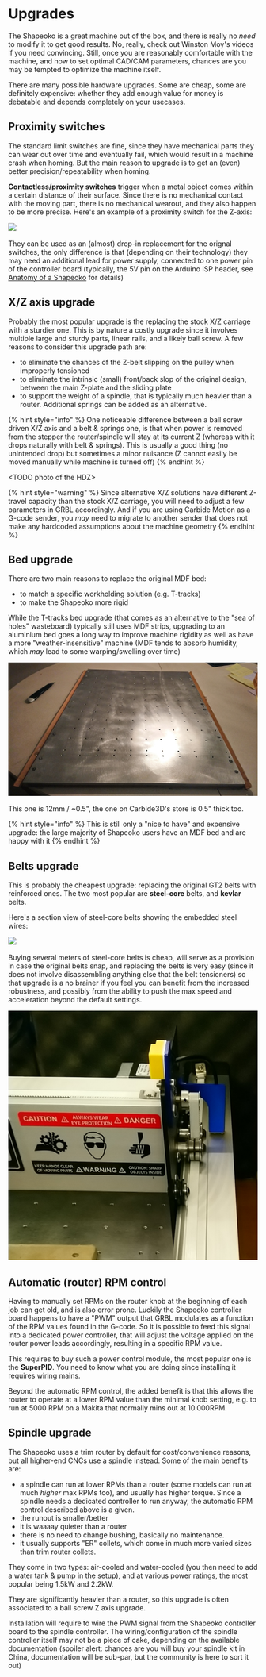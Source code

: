 # Upgrades

The Shapeoko is a great machine out of the box, and there is really no _need_ to modify it to get good results. No, really, check out Winston Moy's videos if you need convincing. Still, once you are reasonably comfortable with the machine, and how to set optimal CAD/CAM parameters, chances are you may be tempted to optimize the machine itself. 

There are many possible hardware upgrades. Some are cheap, some are definitely expensive: whether they add enough value for money is debatable and depends completely on your usecases.

## Proximity switches

The standard limit switches are fine, since they have mechanical parts they can wear out over time and eventually fail, which would result in a machine crash when homing. But the main reason to upgrade is to get an \(even\) better precision/repeatability when homing. 

**Contactless/proximity switches** trigger when a metal object comes within a certain distance of their surface. Since there is no mechanical contact with the moving part, there is no mechanical wearout, and they also happen to be more precise. Here's an example of a proximity switch for the Z-axis:

![](.gitbook/assets/upgrades_proximity_switch.png)

They can be used as an \(almost\) drop-in replacement for the orignal switches, the only difference is that \(depending on their technology\) they may need an additional lead for power supply, connected to one power pin of the controller board \(typically, the 5V pin on the Arduino ISP header, see [Anatomy of a Shapeoko](anatomy-of-a-shapeoko.md#controller-board) for details\)

## X/Z axis upgrade

Probably the most popular upgrade is the replacing the stock X/Z carriage with a sturdier one. This is by nature a costly upgrade since it involves multiple large and sturdy parts, linear rails, and a likely ball screw. A few reasons to consider this upgrade path are:

* to eliminate the chances of the Z-belt slipping on the pulley when improperly tensioned
* to eliminate the intrinsic \(small\) front/back slop of the original design, between the main Z-plate and the sliding plate
* to support the weight of a spindle, that is typically much heavier than a router. Additional springs can be added as an alternative.

{% hint style="info" %}
One noticeable difference between a ball screw driven X/Z axis and a belt & springs one, is that when power is removed from the stepper the router/spindle will stay at its current Z \(whereas with it drops naturally with belt & springs\). This is usually a good thing \(no unintended drop\) but sometimes a minor nuisance \(Z cannot easily be moved manually while machine is turned off\) 
{% endhint %}

&lt;TODO photo of the HDZ&gt;

{% hint style="warning" %}
Since alternative X/Z solutions have different Z-travel capacity than the stock X/Z carriage, you will need to adjust a few parameters in GRBL accordingly. And if you are using Carbide Motion as a G-code sender, you _may_ need to migrate to another sender that does not make any hardcoded assumptions about the machine geometry
{% endhint %}

## Bed upgrade

There are two main reasons to replace the original MDF bed:

* to match a specific workholding solution \(e.g. T-tracks\)
* to make the Shapeoko more rigid

While the T-tracks bed upgrade \(that comes as an alternative to the "sea of holes" wasteboard\) typically still uses MDF strips, upgrading to an aluminium bed goes a long way to improve machine rigidity as well as have a more "weather-insensitive" machine \(MDF tends to absorb humidity, which _may_ lead to some warping/swelling over time\)

![](.gitbook/assets/upgrades_aluminum_bed.png)

This one is 12mm / ~0.5", the one on Carbide3D's store is 0.5" thick too.

{% hint style="info" %}
This is still only a "nice to have" and expensive upgrade: the large majority of Shapeoko users have an MDF bed and are happy with it
{% endhint %}

## Belts upgrade

This is probably the cheapest upgrade: replacing the original GT2 belts with reinforced ones. The two most popular are **steel-core** belts, and **kevlar** belts.

Here's a section view of steel-core belts showing the embedded steel wires:

![](.gitbook/assets/upgrades_steel_core_belt.png)

Buying several meters of steel-core belts is cheap, will serve as a provision in case the original belts snap, and replacing the belts is very easy \(since it does not involve disassembling anything else that the belt tensioners\) so that upgrade is a no brainer if you feel you can benefit from the increased robustness, and possibly from the ability to push the max speed and acceleration beyond the default settings.

![](.gitbook/assets/upgrades_steel_core_belt_mounted.png)

## Automatic \(router\) RPM control

Having to manually set RPMs on the router knob at the beginning of each job can get old, and is also error prone. Luckily the Shapeoko controller board happens to have a "PWM" output that GRBL modulates as a function of the RPM values found in the G-code. So it is possible to feed this signal into a dedicated power controller, that will adjust the voltage applied on the router power leads accordingly, resulting in a specific RPM value.

This requires to buy such a power control module, the most popular one is the **SuperPID**. You need to know what you are doing since installing it requires wiring mains. 

Beyond the automatic RPM control, the added benefit is that this allows the router to operate at a lower RPM value than the minimal knob setting, e.g. to run at 5000 RPM on a Makita that normally mins out at 10.000RPM. 

## Spindle upgrade

The Shapeoko uses a trim router by default for cost/convenience reasons, but all higher-end CNCs use a spindle instead. Some of the main benefits are:

* a spindle can run at lower RPMs than a router \(some models can run at much _higher_ max RPMs too\), and usually has higher torque. Since a spindle needs a dedicated controller to run anyway, the automatic RPM control described above is a given.
* the runout is smaller/better
* it is waaaay quieter than a router
* there is no need to change bushing, basically no maintenance.
* it usually supports "ER" collets, which come in much more varied sizes than trim router collets.

They come in two types: air-cooled and water-cooled \(you then need to add a water tank & pump in the setup\), and at various power ratings, the most popular being 1.5kW and 2.2kW.

They are significantly heavier than a router, so this upgrade is often associated to a ball screw Z axis upgrade. 

Installation will require to wire the PWM signal from the Shapeoko controller board to the spindle controller. The wiring/configuration of the spindle controller itself may not be a piece of cake, depending on the available documentation \(spoiler alert: chances are you will buy your spindle kit in China, documentation will be sub-par, but the community is here to sort it out\)



